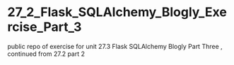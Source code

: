 # 27_2_Flask_SQLAlchemy_Blogly_Exercise_Part_3
public repo of exercise for unit 27.3 Flask SQLAlchemy Blogly Part Three , continued from 27.2 part 2

